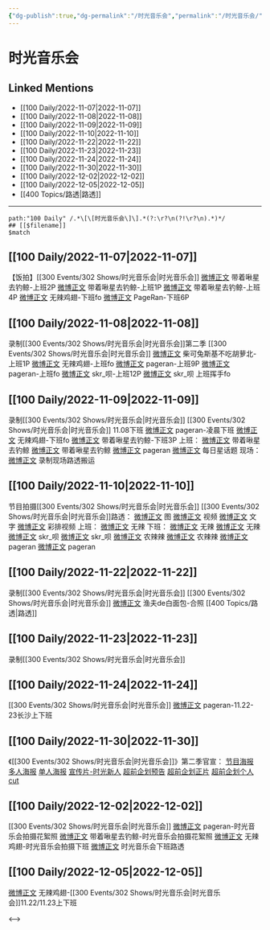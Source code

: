 ```yaml
---
{"dg-publish":true,"dg-permalink":"/时光音乐会","permalink":"/时光音乐会/"}
---
```


# 时光音乐会

## Linked Mentions
- [[100 Daily/2022-11-07\|2022-11-07]]
- [[100 Daily/2022-11-08\|2022-11-08]]
- [[100 Daily/2022-11-09\|2022-11-09]]
- [[100 Daily/2022-11-10\|2022-11-10]]
- [[100 Daily/2022-11-22\|2022-11-22]]
- [[100 Daily/2022-11-23\|2022-11-23]]
- [[100 Daily/2022-11-24\|2022-11-24]]
- [[100 Daily/2022-11-30\|2022-11-30]]
- [[100 Daily/2022-12-02\|2022-12-02]]
- [[100 Daily/2022-12-05\|2022-12-05]]
- [[400 Topics/路透\|路透]]


---

```expander
path:"100 Daily" /.*\[\[时光音乐会\]\].*(?:\r?\n(?!\r?\n).*)*/
## [[$filename]]
$match
```
## [[100 Daily/2022-11-07\|2022-11-07]]
【饭拍】[[300 Events/302 Shows/时光音乐会\|时光音乐会]]
[微博正文](http://weibo.com/3246571812/MdWrFx0c4) 带着啾星去钓鲸-上班2P
[微博正文](http://weibo.com/3246571812/MdWys1fYa) 带着啾星去钓鲸-上班1P
[微博正文](http://weibo.com/3246571812/MdXNmakij) 带着啾星去钓鲸-上班4P
[微博正文](http://weibo.com/7495641082/MdY3JEWtL) 无辣鸡翅-下班fo
[微博正文](https://m.weibo.cn/7633014126/4833292459185431) PageRan-下班6P
## [[100 Daily/2022-11-08\|2022-11-08]]
录制[[300 Events/302 Shows/时光音乐会\|时光音乐会]]第二季
[[300 Events/302 Shows/时光音乐会\|时光音乐会]]
[微博正文](http://weibo.com/7628792895/Me797xvFI) 柴可兔斯基不吃胡萝北-上班1P
[微博正文](http://weibo.com/7495641082/Me7AJ20zY) 无辣鸡翅-上班fo
[微博正文](http://weibo.com/7633014126/Me7x23OJM) pageran-上班9P
[微博正文](http://weibo.com/7633014126/Me7Fdn4WH) pageran-上班fo
[微博正文](http://weibo.com/6433509682/Me7JKnQu8) skr_呗-上班12P
[微博正文](https://m.weibo.cn/6433509682/4833668369749541) skr_呗 上班挥手fo

## [[100 Daily/2022-11-09\|2022-11-09]]
录制[[300 Events/302 Shows/时光音乐会\|时光音乐会]]
[[300 Events/302 Shows/时光音乐会\|时光音乐会]]
11.08下班
[微博正文](http://weibo.com/7633014126/Mebedm9Gx) pageran-凌晨下班
[微博正文](http://weibo.com/7495641082/Me9M3cThl) 无辣鸡翅-下班fo
[微博正文](https://weibo.com/3246571812/Mec9J6DS5) 带着啾星去钓鲸-下班3P
上班：
[微博正文](http://weibo.com/3246571812/MedZ4pAcC) 带着啾星去钓鲸
[微博正文](http://weibo.com/3246571812/Megxvs6jg) 带着啾星去钓鲸
[微博正文](http://weibo.com/7633014126/MehfZ3x4A) pageran
[微博正文](http://weibo.com/p/1000006962149176_MeeohibRR) 每日星话题
现场：
[微博正文](https://weibo.com/6108895035/Meg6AvJCX) 录制现场路透搬运

## [[100 Daily/2022-11-10\|2022-11-10]]
节目拍摄[[300 Events/302 Shows/时光音乐会\|时光音乐会]]
[[300 Events/302 Shows/时光音乐会\|时光音乐会]]路透：
[微博正文](http://weibo.com/5367837096/Mems8cTG2) 图
[微博正文](http://weibo.com/5212464514/Melk6fg3g) 视频
[微博正文](https://m.weibo.cn/6240119883/4834077586228833) 文字
[微博正文](http://weibo.com/5245144612/MemviaUcP) 彩排视频
上班：
[微博正文](http://weibo.com/7495641082/MenJl28lI) 无辣
下班：
[微博正文](http://weibo.com/7495641082/MekU406bl) 无辣
[微博正文](http://weibo.com/7495641082/MepBTecVn) 无辣
[微博正文](http://weibo.com/6433509682/MeppMadya) skr_呗
[微博正文](http://weibo.com/6433509682/MepYJyYxa) skr_呗
[微博正文](https://m.weibo.cn/7628792895/4834178757828860) 农辣辣
[微博正文](http://weibo.com/7628792895/Mep5V6Ppj) 农辣辣
[微博正文](http://weibo.com/7633014126/MekAq06LX) pageran
[微博正文](http://weibo.com/7633014126/MepGcC98z) pageran

## [[100 Daily/2022-11-22\|2022-11-22]]
录制[[300 Events/302 Shows/时光音乐会\|时光音乐会]]
[[300 Events/302 Shows/时光音乐会\|时光音乐会]]
[微博正文](http://weibo.com/1291340441/MgeoggP6w) 渔夫de白面包-合照 [[400 Topics/路透\|路透]]

## [[100 Daily/2022-11-23\|2022-11-23]]
录制[[300 Events/302 Shows/时光音乐会\|时光音乐会]]
## [[100 Daily/2022-11-24\|2022-11-24]]
[[300 Events/302 Shows/时光音乐会\|时光音乐会]]
[微博正文](http://weibo.com/7633014126/Mgv7eeqOA) pageran-11.22-23长沙上下班

## [[100 Daily/2022-11-30\|2022-11-30]]
《[[300 Events/302 Shows/时光音乐会\|时光音乐会]]》第二季官宣：
[节目海报](https://weibo.cn/sinaurl?u=http%3A%2F%2Ft.cn%2FA6Kt1pzy)
[多人海报](https://weibo.cn/sinaurl?u=http%3A%2F%2Ft.cn%2FA6KtBLQ6)
[单人海报](https://weibo.cn/sinaurl?u=http%3A%2F%2Ft.cn%2FA6KtBxoO)
[宣传片-时光新人](https://weibo.cn/sinaurl?u=http%3A%2F%2Ft.cn%2FA6KtrBwb)
[超前企划预告](https://weibo.cn/sinaurl?u=http%3A%2F%2Ft.cn%2FA6KtBkx4)
[超前企划正片](https://weibo.cn/sinaurl?u=http%3A%2F%2Ft.cn%2FA6Ktg6zi)
[超前企划个人cut](https://weibo.cn/sinaurl?u=http%3A%2F%2Ft.cn%2FA6KtslXw)
## [[100 Daily/2022-12-02\|2022-12-02]]
[[300 Events/302 Shows/时光音乐会\|时光音乐会]]
[微博正文](https://m.weibo.cn/7633014126/4842201210687406) pageran-时光音乐会拍摄花絮照
[微博正文](https://m.weibo.cn/3246571812/4842202767034047) 带着啾星去钓鲸-时光音乐会拍摄花絮照
[微博正文](https://m.weibo.cn/7495641082/4842321684734543) 无辣鸡翅-时光音乐会拍摄下班
[微博正文](https://m.weibo.cn/7644836386/4841662838212304) 时光音乐会下班路透

## [[100 Daily/2022-12-05\|2022-12-05]]
[微博正文](https://weibo.com/detail/4843120555983041) 无辣鸡翅-[[300 Events/302 Shows/时光音乐会\|时光音乐会]]11.22/11.23上下班

<-->
